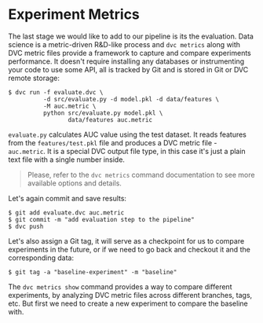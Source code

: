 # Experiment Metrics

The last stage we would like to add to our pipeline is its the evaluation. Data
science is a metric-driven R&D-like process and `dvc metrics` along with DVC
metric files provide a framework to capture and compare experiments performance.
It doesn't require installing any databases or instrumenting your code to use
some API, all is tracked by Git and is stored in Git or DVC remote storage:

```dvc
$ dvc run -f evaluate.dvc \
          -d src/evaluate.py -d model.pkl -d data/features \
          -M auc.metric \
          python src/evaluate.py model.pkl \
                 data/features auc.metric
```

`evaluate.py` calculates AUC value using the test dataset. It reads features
from the `features/test.pkl` file and produces a DVC metric file - `auc.metric`.
It is a special DVC output file type, in this case it's just a plain text file
with a single number inside.

> Please, refer to the `dvc metrics` command documentation to see more available
> options and details.

Let's again commit and save results:

```dvc
$ git add evaluate.dvc auc.metric
$ git commit -m "add evaluation step to the pipeline"
$ dvc push
```

Let's also assign a Git tag, it will serve as a checkpoint for us to compare
experiments in the future, or if we need to go back and checkout it and the
corresponding data:

```dvc
$ git tag -a "baseline-experiment" -m "baseline"
```

The `dvc metrics show` command provides a way to compare different experiments,
by analyzing DVC metric files across different branches, tags, etc. But first we
need to create a new experiment to compare the baseline with.

